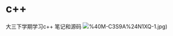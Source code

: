 # c++
大三下学期学习c++ 笔记和源码
![](https://github.com/sinary-sys/c-study/blob/master/pictures/9-A-%60MP8X)%40M-C3S9A%24N1XQ-1.jpg)
